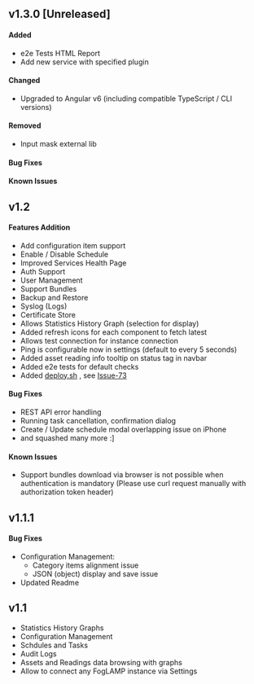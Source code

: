 ## v1.3.0 [Unreleased]
 
#### Added

* e2e Tests HTML Report
* Add new service with specified plugin 

#### Changed

* Upgraded to Angular v6 (including compatible TypeScript / CLI versions)

#### Removed

* Input mask external lib

#### Bug Fixes

#### Known Issues


## v1.2
 
#### Features Addition

* Add configuration item support
* Enable / Disable Schedule
* Improved Services Health Page
* Auth Support
* User Management
* Support Bundles
* Backup and Restore
* Syslog (Logs) 
* Certificate Store
* Allows Statistics History Graph (selection for display)
* Added refresh icons for each component to fetch latest
* Allows test connection for instance connection
* Ping is configurable now in settings (default to every 5 seconds) 
* Added asset reading info tooltip on status tag in navbar
* Added e2e tests for default checks
* Added [deploy.sh](deploy.sh) , see [Issue-73](https://github.com/foglamp/foglamp-gui/issues/73)   

#### Bug Fixes

* REST API error handling
* Running task cancellation, confirmation dialog 
* Create / Update schedule modal overlapping issue on iPhone
* and squashed many more :]

#### Known Issues

* Support bundles download via browser is not possible when authentication is mandatory (Please use curl request manually with authorization token header)

## v1.1.1

#### Bug Fixes

* Configuration Management: 
    * Category items alignment issue
    * JSON (object) display and save issue
* Updated Readme 

## v1.1

* Statistics History Graphs
* Configuration Management 
* Schdules and Tasks
* Audit Logs
* Assets and Readings data browsing with graphs
* Allow to connect any FogLAMP instance via Settings
